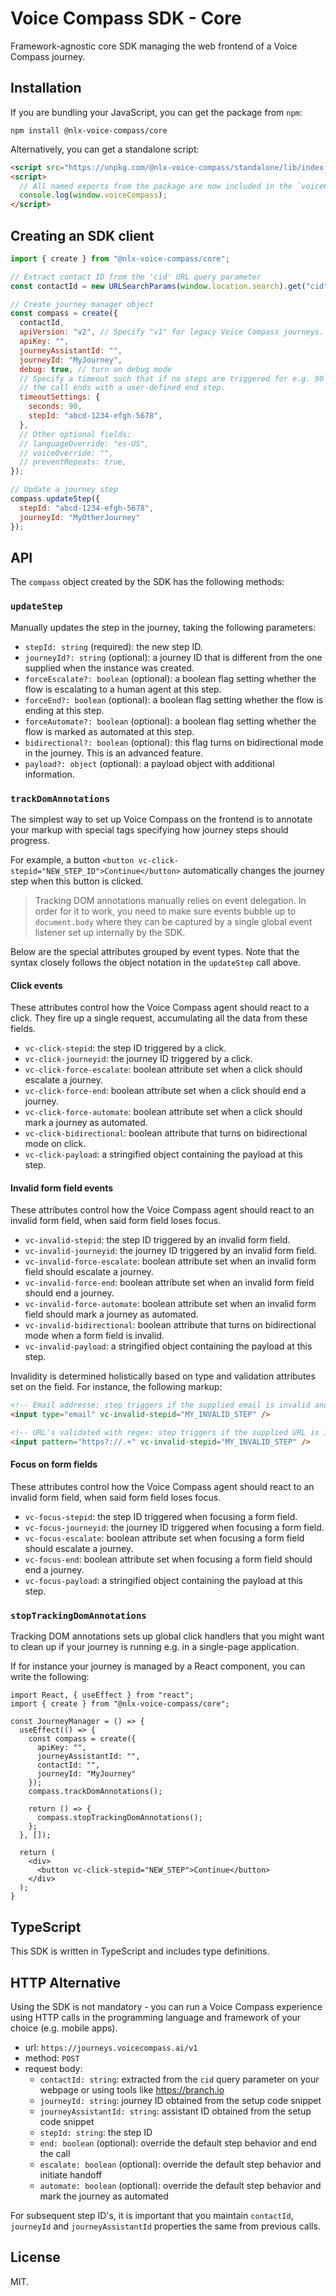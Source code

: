 # Voice Compass SDK - Core

Framework-agnostic core SDK managing the web frontend of a Voice Compass journey.

## Installation

If you are bundling your JavaScript, you can get the package from `npm`:

`npm install @nlx-voice-compass/core`

Alternatively, you can get a standalone script:

```html
<script src="https://unpkg.com/@nlx-voice-compass/standalone/lib/index.js"></script>
<script>
  // All named exports from the package are now included in the `voiceCompass` global
  console.log(window.voiceCompass);
</script>
```

## Creating an SDK client

```js
import { create } from "@nlx-voice-compass/core";

// Extract contact ID from the 'cid' URL query parameter
const contactId = new URLSearchParams(window.location.search).get("cid");

// Create journey manager object
const compass = create({
  contactId,
  apiVersion: "v2", // Specify "v1" for legacy Voice Compass journeys. Ommitting this parameter defaults it to "v2"
  apiKey: "",
  journeyAssistantId: "",
  journeyId: "MyJourney",
  debug: true, // turn on debug mode
  // Specify a timeout such that if no steps are triggered for e.g. 90 seconds,
  // the call ends with a user-defined end step.
  timeoutSettings: {
    seconds: 90,
    stepId: "abcd-1234-efgh-5678",
  },
  // Other optional fields:
  // languageOverride: "es-US",
  // voiceOverride: "",
  // preventRepeats: true,
});

// Update a journey step
compass.updateStep({
  stepId: "abcd-1234-efgh-5678",
  journeyId: "MyOtherJourney"
});
```

## API

The `compass` object created by the SDK has the following methods:

### `updateStep`

Manually updates the step in the journey, taking the following parameters:

* `stepId: string` (required): the new step ID.
* `journeyId?: string` (optional): a journey ID that is different from the one supplied when the instance was created.
* `forceEscalate?: boolean` (optional): a boolean flag setting whether the flow is escalating to a human agent at this step.
* `forceEnd?: boolean` (optional): a boolean flag setting whether the flow is ending at this step.
* `forceAutomate?: boolean` (optional): a boolean flag setting whether the flow is marked as automated at this step.
* `bidirectional?: boolean` (optional): this flag turns on bidirectional mode in the journey. This is an advanced feature.
* `payload?: object` (optional): a payload object with additional information.

### `trackDomAnnotations`

The simplest way to set up Voice Compass on the frontend is to annotate your markup with special tags specifying how journey steps should progress.

For example, a button `<button vc-click-stepid="NEW_STEP_ID">Continue</button>` automatically changes the journey step when this button is clicked.

> Tracking DOM annotations manually relies on event delegation. In order for it to work, you need to make sure events bubble up to `document.body` where they can be captured by a single global event listener set up internally by the SDK.

Below are the special attributes grouped by event types. Note that the syntax closely follows the object notation in the `updateStep` call above.

#### Click events

These attributes control how the Voice Compass agent should react to a click. They fire up a single request, accumulating all the data from these fields.

* `vc-click-stepid`: the step ID triggered by a click.
* `vc-click-journeyid`: the journey ID triggered by a click.
* `vc-click-force-escalate`: boolean attribute set when a click should escalate a journey.
* `vc-click-force-end`: boolean attribute set when a click should end a journey.
* `vc-click-force-automate`: boolean attribute set when a click should mark a journey as automated.
* `vc-click-bidirectional`: boolean attribute that turns on bidirectional mode on click.
* `vc-click-payload`: a stringified object containing the payload at this step.

#### Invalid form field events

These attributes control how the Voice Compass agent should react to an invalid form field, when said form field loses focus.

* `vc-invalid-stepid`: the step ID triggered by an invalid form field.
* `vc-invalid-journeyid`: the journey ID triggered by an invalid form field.
* `vc-invalid-force-escalate`: boolean attribute set when an invalid form field should escalate a journey.
* `vc-invalid-force-end`: boolean attribute set when an invalid form field should end a journey.
* `vc-invalid-force-automate`: boolean attribute set when an invalid form field should mark a journey as automated.
* `vc-invalid-bidirectional`: boolean attribute that turns on bidirectional mode when a form field is invalid.
* `vc-invalid-payload`: a stringified object containing the payload at this step.

Invalidity is determined holistically based on type and validation attributes set on the field. For instance, the following markup:

```html
<!-- Email addresse: step triggers if the supplied email is invalid and the field loses focus -->
<input type="email" vc-invalid-stepid="MY_INVALID_STEP" />

<!-- URL's validated with regex: step triggers if the supplied URL is invalid and the field loses focus -->
<input pattern="https?://.+" vc-invalid-stepid="MY_INVALID_STEP" />
```

#### Focus on form fields

These attributes control how the Voice Compass agent should react to an invalid form field, when said form field loses focus.

* `vc-focus-stepid`: the step ID triggered when focusing a form field.
* `vc-focus-journeyid`: the journey ID triggered when focusing a form field.
* `vc-focus-escalate`: boolean attribute set when focusing a form field should escalate a journey.
* `vc-focus-end`: boolean attribute set when focusing a form field should end a journey.
* `vc-focus-payload`: a stringified object containing the payload at this step.

### `stopTrackingDomAnnotations`

Tracking DOM annotations sets up global click handlers that you might want to clean up if your journey is running e.g. in a single-page application.

If for instance your journey is managed by a React component, you can write the following:

```tsx
import React, { useEffect } from "react";
import { create } from "@nlx-voice-compass/core";

const JourneyManager = () => {
  useEffect(() => {
    const compass = create({
      apiKey: "",
      journeyAssistantId: "",
      contactId: "",
      journeyId: "MyJourney"
    });
    compass.trackDomAnnotations();

    return () => {
      compass.stopTrackingDomAnnotations();
    };
  }, []);

  return (
    <div>
      <button vc-click-stepid="NEW_STEP">Continue</button>
    </div>
  );
}
```

## TypeScript

This SDK is written in TypeScript and includes type definitions.

## HTTP Alternative

Using the SDK is not mandatory - you can run a Voice Compass experience using HTTP calls in the programming language and framework of your choice (e.g. mobile apps).

* url: `https://journeys.voicecompass.ai/v1`
* method: `POST`
* request body:
  * `contactId: string`: extracted from the `cid` query parameter on your webpage or using tools like https://branch.io
  * `journeyId: string`: journey ID obtained from the setup code snippet
  * `journeyAssistantId: string`: assistant ID obtained from the setup code snippet
  * `stepId: string`: the step ID
  * `end: boolean` (optional): override the default step behavior and end the call
  * `escalate: boolean` (optional): override the default step behavior and initiate handoff
  * `automate: boolean` (optional): override the default step behavior and mark the journey as automated

For subsequent step ID's, it is important that you maintain `contactId`, `journeyId` and `journeyAssistantId` properties the same from previous calls.

## License

MIT.
